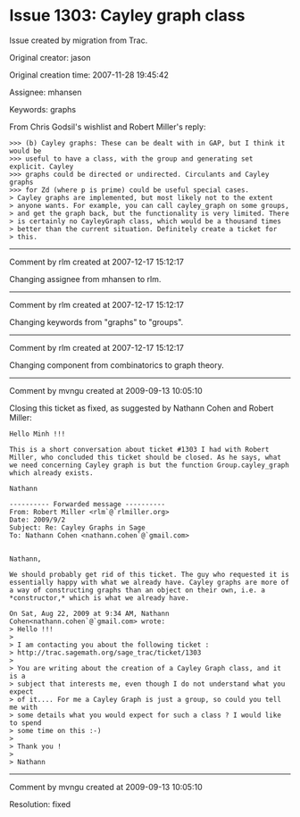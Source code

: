 # Issue 1303: Cayley graph class

Issue created by migration from Trac.

Original creator: jason

Original creation time: 2007-11-28 19:45:42

Assignee: mhansen

Keywords: graphs

From Chris Godsil's wishlist and Robert Miller's reply:


```
>>> (b) Cayley graphs: These can be dealt with in GAP, but I think it would be
>>> useful to have a class, with the group and generating set explicit. Cayley
>>> graphs could be directed or undirected. Circulants and Cayley graphs
>>> for Zd (where p is prime) could be useful special cases.
> Cayley graphs are implemented, but most likely not to the extent
> anyone wants. For example, you can call cayley_graph on some groups,
> and get the graph back, but the functionality is very limited. There
> is certainly no CayleyGraph class, which would be a thousand times
> better than the current situation. Definitely create a ticket for
> this.
```



---

Comment by rlm created at 2007-12-17 15:12:17

Changing assignee from mhansen to rlm.


---

Comment by rlm created at 2007-12-17 15:12:17

Changing keywords from "graphs" to "groups".


---

Comment by rlm created at 2007-12-17 15:12:17

Changing component from combinatorics to graph theory.


---

Comment by mvngu created at 2009-09-13 10:05:10

Closing this ticket as fixed, as suggested by Nathann Cohen and Robert Miller:

```
Hello Minh !!!

This is a short conversation about ticket #1303 I had with Robert Miller, who concluded this ticket should be closed. As he says, what we need concerning Cayley graph is but the function Group.cayley_graph which already exists.

Nathann

---------- Forwarded message ----------
From: Robert Miller <rlm`@`rlmiller.org>
Date: 2009/9/2
Subject: Re: Cayley Graphs in Sage
To: Nathann Cohen <nathann.cohen`@`gmail.com>


Nathann,

We should probably get rid of this ticket. The guy who requested it is
essentially happy with what we already have. Cayley graphs are more of
a way of constructing graphs than an object on their own, i.e. a
*constructor,* which is what we already have.

On Sat, Aug 22, 2009 at 9:34 AM, Nathann Cohen<nathann.cohen`@`gmail.com> wrote:
> Hello !!!
>
> I am contacting you about the following ticket :
> http://trac.sagemath.org/sage_trac/ticket/1303
>
> You are writing about the creation of a Cayley Graph class, and it is a
> subject that interests me, even though I do not understand what you expect
> of it.... For me a Cayley Graph is just a group, so could you tell me with
> some details what you would expect for such a class ? I would like to spend
> some time on this :-)
>
> Thank you !
>
> Nathann
```



---

Comment by mvngu created at 2009-09-13 10:05:10

Resolution: fixed
